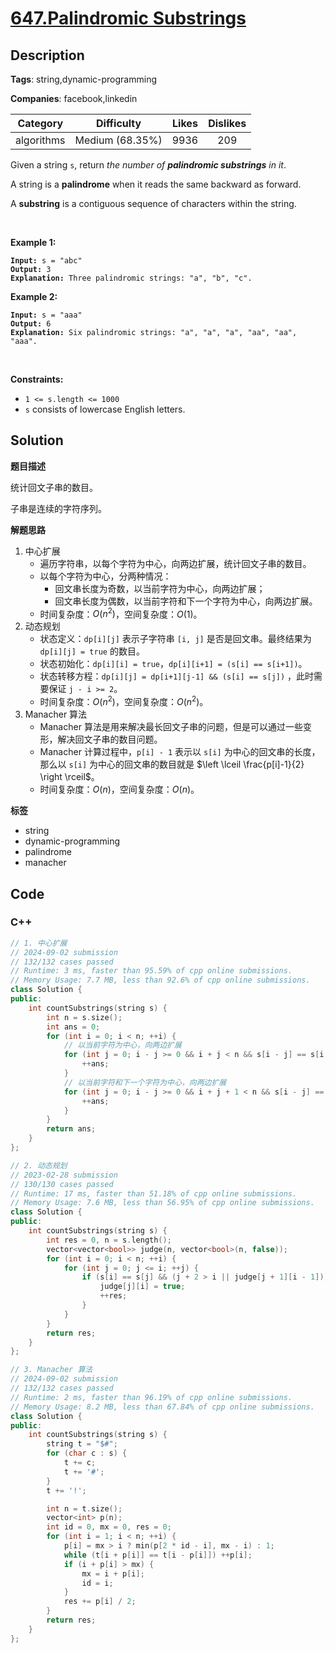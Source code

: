 # [647.Palindromic Substrings](https://leetcode.com/problems/palindromic-substrings/description/)

## Description

**Tags**: string,dynamic-programming

**Companies**: facebook,linkedin

|  Category  |   Difficulty    | Likes | Dislikes |
| :--------: | :-------------: | :---: | :------: |
| algorithms | Medium (68.35%) | 9936  |   209    |

<p>Given a string <code>s</code>, return <em>the number of <strong>palindromic substrings</strong> in it</em>.</p>
<p>A string is a <strong>palindrome</strong> when it reads the same backward as forward.</p>
<p>A <strong>substring</strong> is a contiguous sequence of characters within the string.</p>
<p>&nbsp;</p>
<p><strong class="example">Example 1:</strong></p>
<pre><code><strong>Input:</strong> s = &quot;abc&quot;
<strong>Output:</strong> 3
<strong>Explanation:</strong> Three palindromic strings: &quot;a&quot;, &quot;b&quot;, &quot;c&quot;.</code></pre>
<p><strong class="example">Example 2:</strong></p>
<pre><code><strong>Input:</strong> s = &quot;aaa&quot;
<strong>Output:</strong> 6
<strong>Explanation:</strong> Six palindromic strings: &quot;a&quot;, &quot;a&quot;, &quot;a&quot;, &quot;aa&quot;, &quot;aa&quot;, &quot;aaa&quot;.</code></pre>
<p>&nbsp;</p>
<p><strong>Constraints:</strong></p>
<ul>
  <li><code>1 &lt;= s.length &lt;= 1000</code></li>
  <li><code>s</code> consists of lowercase English letters.</li>
</ul>

## Solution

**题目描述**

统计回文子串的数目。

子串是连续的字符序列。

**解题思路**

1. 中心扩展
   - 遍历字符串，以每个字符为中心，向两边扩展，统计回文子串的数目。
   - 以每个字符为中心，分两种情况：
     - 回文串长度为奇数，以当前字符为中心，向两边扩展；
     - 回文串长度为偶数，以当前字符和下一个字符为中心，向两边扩展。
   - 时间复杂度：$O(n^2)$，空间复杂度：$O(1)$。
2. 动态规划
   - 状态定义：`dp[i][j]` 表示子字符串 `[i, j]` 是否是回文串。最终结果为 `dp[i][j] = true` 的数目。
   - 状态初始化：`dp[i][i] = true`，`dp[i][i+1] = (s[i] == s[i+1])`。
   - 状态转移方程：`dp[i][j] = dp[i+1][j-1] && (s[i] == s[j])` ，此时需要保证 `j - i >= 2`。
   - 时间复杂度：$O(n^2)$，空间复杂度：$O(n^2)$。
3. Manacher 算法
   - Manacher 算法是用来解决最长回文子串的问题，但是可以通过一些变形，解决回文子串的数目问题。
   - Manacher 计算过程中，`p[i] - 1` 表示以 `s[i]` 为中心的回文串的长度，那么以 `s[i]` 为中心的回文串的数目就是 $\left \lceil \frac{p[i]-1}{2}  \right \rceil$。
   - 时间复杂度：$O(n)$，空间复杂度：$O(n)$。

**标签**

- string
- dynamic-programming
- palindrome
- manacher

<!-- code start -->
## Code

### C++

```cpp
// 1. 中心扩展
// 2024-09-02 submission
// 132/132 cases passed
// Runtime: 3 ms, faster than 95.59% of cpp online submissions.
// Memory Usage: 7.7 MB, less than 92.6% of cpp online submissions.
class Solution {
public:
    int countSubstrings(string s) {
        int n = s.size();
        int ans = 0;
        for (int i = 0; i < n; ++i) {
            // 以当前字符为中心，向两边扩展
            for (int j = 0; i - j >= 0 && i + j < n && s[i - j] == s[i + j]; ++j) {
                ++ans;
            }
            // 以当前字符和下一个字符为中心，向两边扩展
            for (int j = 0; i - j >= 0 && i + j + 1 < n && s[i - j] == s[i + j + 1]; ++j) {
                ++ans;
            }
        }
        return ans;
    }
};
```

```cpp
// 2. 动态规划
// 2023-02-28 submission
// 130/130 cases passed
// Runtime: 17 ms, faster than 51.18% of cpp online submissions.
// Memory Usage: 7.6 MB, less than 56.95% of cpp online submissions.
class Solution {
public:
    int countSubstrings(string s) {
        int res = 0, n = s.length();
        vector<vector<bool>> judge(n, vector<bool>(n, false));
        for (int i = 0; i < n; ++i) {
            for (int j = 0; j <= i; ++j) {
                if (s[i] == s[j] && (j + 2 > i || judge[j + 1][i - 1])) {
                    judge[j][i] = true;
                    ++res;
                }
            }
        }
        return res;
    }
};
```

```cpp
// 3. Manacher 算法
// 2024-09-02 submission
// 132/132 cases passed
// Runtime: 2 ms, faster than 96.19% of cpp online submissions.
// Memory Usage: 8.2 MB, less than 67.84% of cpp online submissions.
class Solution {
public:
    int countSubstrings(string s) {
        string t = "$#";
        for (char c : s) {
            t += c;
            t += '#';
        }
        t += '!';

        int n = t.size();
        vector<int> p(n);
        int id = 0, mx = 0, res = 0;
        for (int i = 1; i < n; ++i) {
            p[i] = mx > i ? min(p[2 * id - i], mx - i) : 1;
            while (t[i + p[i]] == t[i - p[i]]) ++p[i];
            if (i + p[i] > mx) {
                mx = i + p[i];
                id = i;
            }
            res += p[i] / 2;
        }
        return res;
    }
};
```

<!-- code end -->
